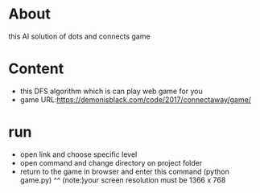 # About
this AI solution of dots and connects game

# Content
- this DFS algorithm which is can play web game for you
- game URL:https://demonisblack.com/code/2017/connectaway/game/

# run
- open link and choose specific level
- open command and change directory on project folder
- return to the game in browser and enter this command (python game.py) ^^
(note:)your screen resolution must be 1366 x 768

